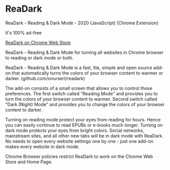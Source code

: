 # ReaDark
<p>ReaDark - Reading & Dark Mode - 2020 (JavaScript) (Chrome Extension)</p>
<p>It's 100% ad-free</p>
<a href="https://chrome.google.com/webstore/detail/readark-reading-dark-mode/jncmnckpeiiencchkldgodbckocgnnkk">ReaDark on Chrome Web Store</a>
<p>ReaDark - Reading & Dark Mode for turning all websites in Chrome browser to reading or dark mode or both.</p>
<p>ReaDark - Reading & Dark Mode is a fast, lite, simple and open source add-on that automatically turns the colors of your browser content to warmer or darker. (github.com/onursert/readark)</p>
<p>The add-on consists of a small screen that allows you to control those preferences. The first switch called "Reading Mode" and provides you to turn the colors of your browser content to warmer. Second switch called "Dark (Night) Mode" and provides you to change the colors of your browser content to darker.</p>
<p>Turning on reading mode protect your eyes from reading for hours. Hence you can easily continue to read EPUBs or e-books much longer. Turning on dark mode protects your eyes from bright colors. Social networks, mainstream sites, and all other new tabs will be in dark mode with ReaDark. No needs to open every website settings one by one - just one add-on makes every website in dark mode.</p>
<p>Chrome Browser policies restrict ReaDark to work on the Chrome Web Store and Home Page.</p>
